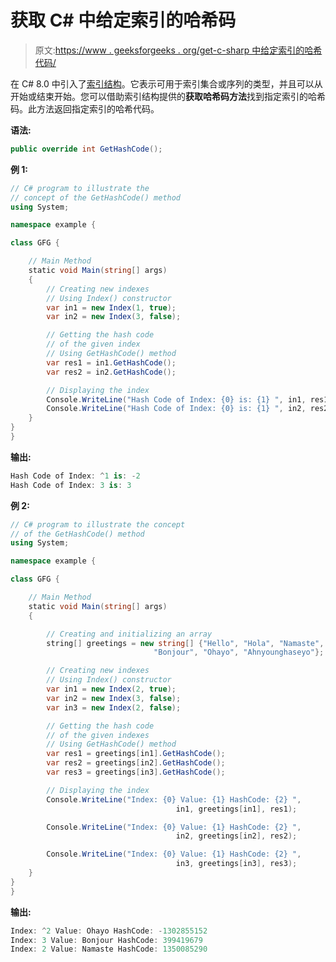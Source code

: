 # 获取 C# 中给定索引的哈希码

> 原文:[https://www . geeksforgeeks . org/get-c-sharp 中给定索引的哈希代码/](https://www.geeksforgeeks.org/getting-the-hash-code-of-the-given-index-in-c-sharp/)

在 C# 8.0 中引入了[索引结构](https://www.geeksforgeeks.org/index-struct-in-c-sharp-8-0/)。它表示可用于索引集合或序列的类型，并且可以从开始或结束开始。您可以借助索引结构提供的**获取哈希码方法**找到指定索引的哈希码。此方法返回指定索引的哈希代码。

**语法:**

```cs
public override int GetHashCode();
```

**例 1:**

```cs
// C# program to illustrate the 
// concept of the GetHashCode() method
using System;

namespace example {

class GFG {

    // Main Method
    static void Main(string[] args)
    {
        // Creating new indexes
        // Using Index() constructor
        var in1 = new Index(1, true);
        var in2 = new Index(3, false);

        // Getting the hash code
        // of the given index
        // Using GetHashCode() method
        var res1 = in1.GetHashCode();
        var res2 = in2.GetHashCode();

        // Displaying the index
        Console.WriteLine("Hash Code of Index: {0} is: {1} ", in1, res1);
        Console.WriteLine("Hash Code of Index: {0} is: {1} ", in2, res2);
    }
}
}
```

**输出:**

```cs
Hash Code of Index: ^1 is: -2 
Hash Code of Index: 3 is: 3 

```

**例 2:**

```cs
// C# program to illustrate the concept
// of the GetHashCode() method
using System;

namespace example {

class GFG {

    // Main Method
    static void Main(string[] args)
    {

        // Creating and initializing an array
        string[] greetings = new string[] {"Hello", "Hola", "Namaste", 
                                "Bonjour", "Ohayo", "Ahnyounghaseyo"};

        // Creating new indexes
        // Using Index() constructor
        var in1 = new Index(2, true);
        var in2 = new Index(3, false);
        var in3 = new Index(2, false);

        // Getting the hash code
        // of the given indexes
        // Using GetHashCode() method
        var res1 = greetings[in1].GetHashCode();
        var res2 = greetings[in2].GetHashCode();
        var res3 = greetings[in3].GetHashCode();

        // Displaying the index
        Console.WriteLine("Index: {0} Value: {1} HashCode: {2} ",
                                     in1, greetings[in1], res1);

        Console.WriteLine("Index: {0} Value: {1} HashCode: {2} ",
                                     in2, greetings[in2], res2);

        Console.WriteLine("Index: {0} Value: {1} HashCode: {2} ",
                                     in3, greetings[in3], res3);
    }
}
}
```

**输出:**

```cs
Index: ^2 Value: Ohayo HashCode: -1302855152 
Index: 3 Value: Bonjour HashCode: 399419679 
Index: 2 Value: Namaste HashCode: 1350085290 

```